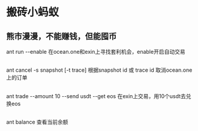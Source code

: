 # 搬砖小蚂蚁
## 熊市漫漫，不能赚钱，但能囤币
ant run --enable
在ocean.one和exin上寻找套利机会，enable开启自动交易
##
ant cancel -s snapshot [-t trace]
根据snapshot id 或 trace id 取消ocean.one上的订单
##
ant trade --amount 10 --send usdt --get eos
在exin上交易，用10个usdt去兑换eos
##
ant balance
查看当前余额
